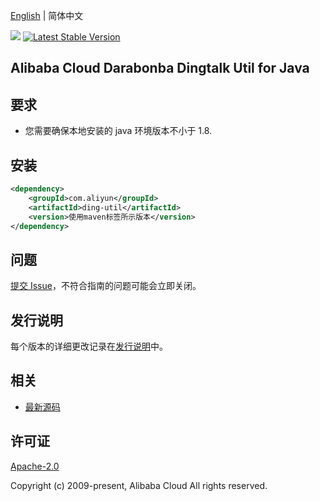 [English](README.md) | 简体中文

![](https://aliyunsdk-pages.alicdn.com/icons/AlibabaCloud.svg)
[![Latest Stable Version](https://img.shields.io/maven-central/v/com.aliyun/ding-util.svg?label=Maven%20Central)](https://search.maven.org/search?q=g:%22com.aliyun%22%20AND%20a:%22ding-util%22)

## Alibaba Cloud Darabonba Dingtalk Util for Java

## 要求
- 您需要确保本地安装的 java 环境版本不小于 1.8.

## 安装

```xml
<dependency>
    <groupId>com.aliyun</groupId>
    <artifactId>ding-util</artifactId>
    <version>使用maven标签所示版本</version>
</dependency>
```

## 问题
[提交 Issue](https://github.com/aliyun/darabonba-dingtalk-util/issues/new)，不符合指南的问题可能会立即关闭。

## 发行说明
每个版本的详细更改记录在[发行说明](./ChangeLog.txt)中。

## 相关
* [最新源码](https://github.com/aliyun/darabonba-dingtalk-util/releases)

## 许可证
[Apache-2.0](http://www.apache.org/licenses/LICENSE-2.0)

Copyright (c) 2009-present, Alibaba Cloud All rights reserved.
